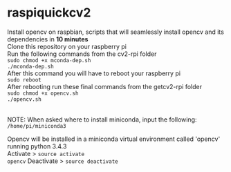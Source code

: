 # raspiquickcv2
Install opencv on raspbian, scripts that will seamlessly install opencv and its dependencies in <b>10 minutes</b>
<br>
Clone this repository on your raspberry pi<br>
Run the following commands from the cv2-rpi folder<br>
<code>sudo chmod +x mconda-dep.sh</code><br>
<code>./mconda-dep.sh</code><br>
After this command you will have to reboot your raspberry pi<br>
<code>sudo reboot</code><br>
After rebooting run these final commands from the getcv2-rpi folder<br>
<code>sudo chmod +x opencv.sh</code><br>
<code>./opencv.sh</code><br> <br>

NOTE: When asked where to install miniconda, input the following:<br>
<code>/home/pi/miniconda3</code><br>

Opencv will be installed in a miniconda virtual environment called 'opencv' running python 3.4.3<br>
Activate > <code>source activate opencv</code> Deactivate > <code>source deactivate</code><br>
